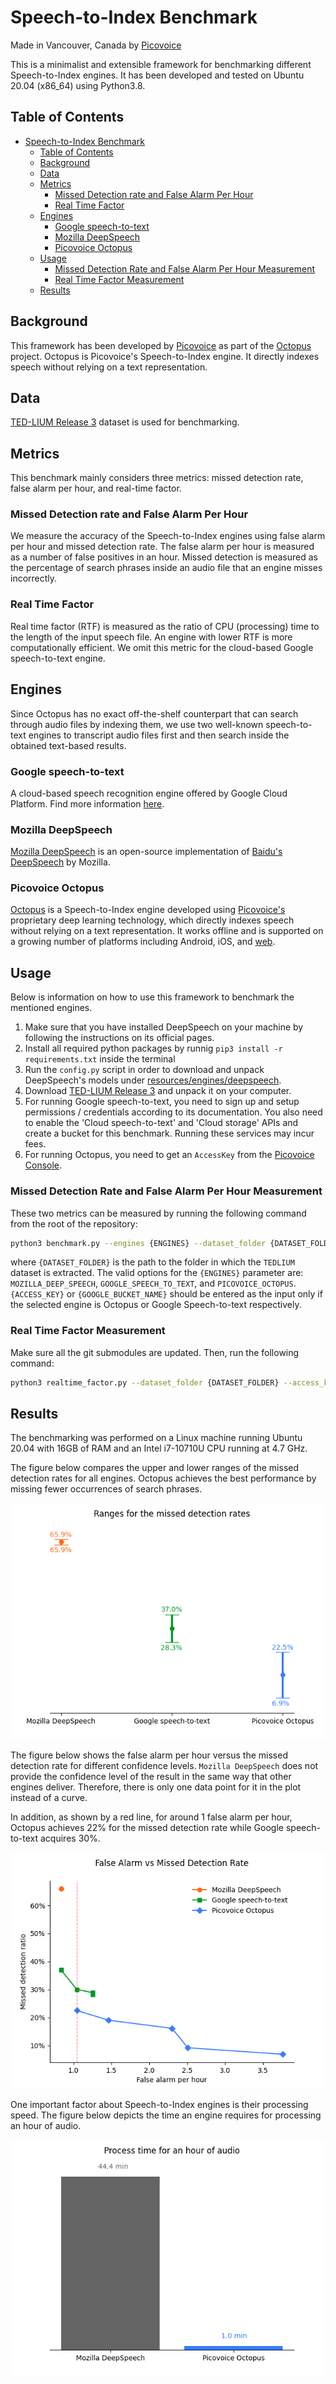 # Speech-to-Index Benchmark

Made in Vancouver, Canada by [Picovoice](https://picovoice.ai)

This is a minimalist and extensible framework for benchmarking different Speech-to-Index engines. It has been developed
and tested on Ubuntu 20.04 (x86_64) using Python3.8.

## Table of Contents

- [Speech-to-Index Benchmark](#speech-to-index-benchmark)
  - [Table of Contents](#table-of-contents)
  - [Background](#background)
  - [Data](#data)
  - [Metrics](#metrics)
    - [Missed Detection rate and False Alarm Per Hour](#missed-detection-rate-and-false-alarm-per-hour)
    - [Real Time Factor](#real-time-factor)
  - [Engines](#engines)
    - [Google speech-to-text](#google-speech-to-text)
    - [Mozilla DeepSpeech](#mozilla-deepspeech)
    - [Picovoice Octopus](#picovoice-octopus)
  - [Usage](#usage)
    - [Missed Detection Rate and False Alarm Per Hour Measurement](#missed-detection-rate-and-false-alarm-per-hour-measurement)
    - [Real Time Factor Measurement](#real-time-factor-measurement)
  - [Results](#results)

## Background

This framework has been developed by [Picovoice](http://picovoice.ai/) as part of the
[Octopus](https://github.com/Picovoice/octopus) project. Octopus is Picovoice's Speech-to-Index engine. It directly
indexes speech without relying on a text representation.

## Data

[TED-LIUM Release 3](https://openslr.org/51/) dataset is used for benchmarking.

## Metrics

This benchmark mainly considers three metrics: missed detection rate, false alarm per hour, and real-time factor.

### Missed Detection rate and False Alarm Per Hour

We measure the accuracy of the Speech-to-Index engines using false alarm per hour and missed detection rate. The false
alarm per hour is measured as a number of false positives in an hour. Missed detection is measured as the percentage of search phrases inside an audio file that an engine misses incorrectly.

### Real Time Factor

Real time factor (RTF) is measured as the ratio of CPU (processing) time to the length of the input speech file. An engine with lower RTF is more computationally efficient. We omit this metric for the cloud-based
Google speech-to-text engine.

## Engines

Since Octopus has no exact off-the-shelf counterpart that can search through audio files by indexing them, we use two well-known speech-to-text engines to transcript audio files first and then search inside the obtained text-based results.

### Google speech-to-text

A cloud-based speech recognition engine offered by Google Cloud Platform. Find more information
[here](https://cloud.google.com/speech-to-text/).

### Mozilla DeepSpeech

[Mozilla DeepSpeech](https://github.com/mozilla/DeepSpeech) is an open-source implementation of
[Baidu's DeepSpeech](https://arxiv.org/abs/1412.5567) by Mozilla.

### Picovoice Octopus

[Octopus](https://github.com/Picovoice/cheetah) is a Speech-to-Index engine developed using
[Picovoice's](http://picovoice.ai/) proprietary deep learning technology, which directly indexes speech without relying
on a text representation. It works offline and is supported on a growing number of platforms including Android, iOS,
and [web](https://picovoice.ai/demos/audio-search/).

## Usage

Below is information on how to use this framework to benchmark the mentioned engines.

1. Make sure that you have installed DeepSpeech on your machine by following the instructions on its official pages.
2. Install all required python packages by runnig `pip3 install -r requirements.txt` inside the terminal
3. Run the `config.py` script in order to download and unpack DeepSpeech's models
   under [resources/engines/deepspeech](/resources/engines/deepspeech).
4. Download [TED-LIUM Release 3](https://openslr.org/51/) and unpack it on your computer.
5. For running Google speech-to-text, you need to sign up and setup permissions /
   credentials according to its documentation. You also need to enable the 'Cloud speech-to-text' and 'Cloud storage' APIs
   and create a bucket for this benchmark. Running these services may incur fees.
6. For running Octopus, you need to get an `AccessKey` from the [Picovoice Console](https://picovoice.ai/console/).

### Missed Detection Rate and False Alarm Per Hour Measurement

These two metrics can be measured by running the following command from the root of the repository:

```bash
python3 benchmark.py --engines {ENGINES} --dataset_folder {DATASET_FOLDER} --access_key {ACCESS_KEY} --google_bucket_name {GOOGLE_BUCKET_NAME}
```

where `{DATASET_FOLDER}` is the path to the folder in which the `TEDLIUM`
dataset is extracted. The valid options for the `{ENGINES}`
parameter are: `MOZILLA_DEEP_SPEECH`, `GOOGLE_SPEECH_TO_TEXT`, and `PICOVOICE_OCTOPUS`. `{ACCESS_KEY}` or `{GOOGLE_BUCKET_NAME}` should be entered as the input only if the selected engine is Octopus or Google Speech-to-text respectively.

### Real Time Factor Measurement

Make sure all the git submodules are updated. Then, run the following command:

```bash
python3 realtime_factor.py --dataset_folder {DATASET_FOLDER} --access_key {ACCESS_KEY}
```

## Results

The benchmarking was performed on a Linux machine running Ubuntu 20.04 with 16GB of RAM and an Intel i7-10710U CPU running at 4.7 GHz.

The figure below compares the upper and lower ranges of the missed detection rates for all engines.
Octopus achieves the best performance by missing fewer occurrences of search phrases.

![](resources/figs/missed_detection_comparison.png)

The figure below shows the false alarm per hour versus the missed detection rate for different confidence levels. `Mozilla DeepSpeech` does not provide the confidence level of the result in the same way that other engines deliver. Therefore, there is only one data point for it in the plot instead of a curve.

In addition, as shown by a red line, for around 1 false alarm per hour, Octopus achieves 22% for the missed detection rate while Google speech-to-text acquires 30%.

![](resources/figs/false_alarm_vs_missed_detection.png)

One important factor about Speech-to-Index engines is their processing speed. The figure below depicts the time an engine requires for processing an hour of audio.

![](resources/figs/realtime_factor_comparison.png)

